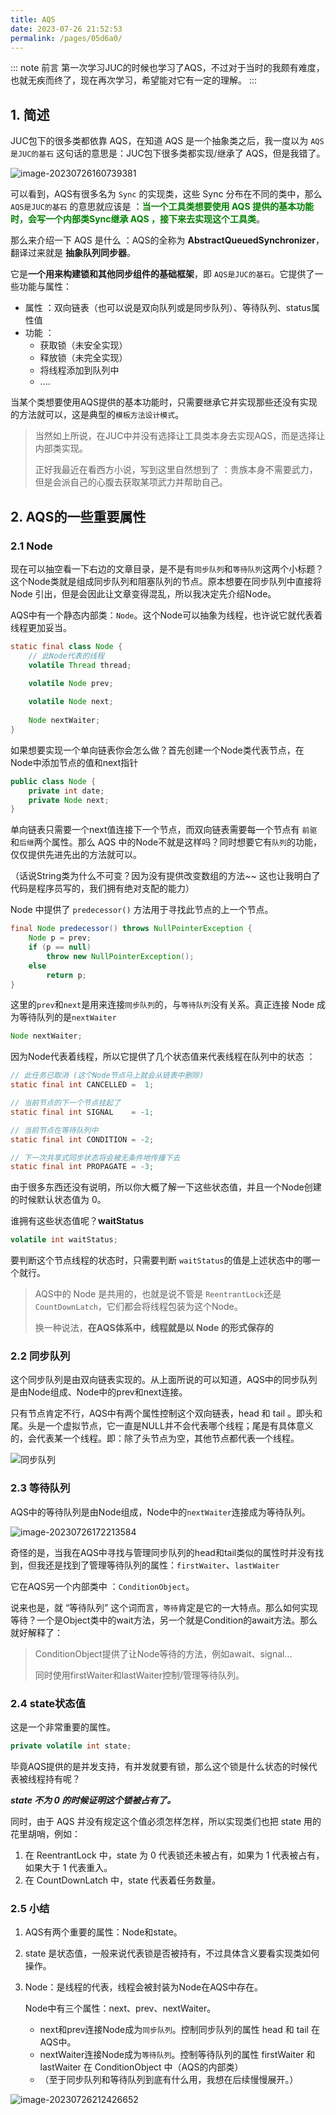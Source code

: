 ```yaml
---
title: AQS
date: 2023-07-26 21:52:53
permalink: /pages/05d6a0/
---
```


::: note 前言
 第一次学习JUC的时候也学习了AQS，不过对于当时的我颇有难度，也就无疾而终了，现在再次学习，希望能对它有一定的理解。
:::
## 1. 简述

JUC包下的很多类都依靠 AQS，在知道 AQS 是一个抽象类之后，我一度以为 `AQS是JUC的基石` 这句话的意思是：JUC包下很多类都实现/继承了 AQS，但是我错了。

![image-20230726160739381](https://typorehwf.oss-cn-chengdu.aliyuncs.com/image-20230726160739381.png)

可以看到，AQS有很多名为 `Sync` 的实现类，这些 Sync 分布在不同的类中，那么  `AQS是JUC的基石` 的意思就应该是 ：<font color=Green>**当一个工具类想要使用 AQS 提供的基本功能时，会写一个内部类Sync继承 AQS ，接下来去实现这个工具类**</font>。

那么来介绍一下 AQS 是什么 ：AQS的全称为 **AbstractQueuedSynchronizer**，翻译过来就是 **抽象队列同步器**。

它是**一个用来构建锁和其他同步组件的基础框架**，即 `AQS是JUC的基石`。它提供了一些功能与属性：

- 属性 ：双向链表（也可以说是双向队列或是同步队列）、等待队列、status属性值
- 功能 ：
    - 获取锁（未安全实现）
    - 释放锁（未完全实现）
    - 将线程添加到队列中
    - ....

当某个类想要使用AQS提供的基本功能时，只需要继承它并实现那些还没有实现的方法就可以，这是典型的`模板方法设计模式`。

>当然如上所说，在JUC中并没有选择让工具类本身去实现AQS，而是选择让内部类实现。
>
>正好我最近在看西方小说，写到这里自然想到了 ：贵族本身不需要武力，但是会派自己的心腹去获取某项武力并帮助自己。

## 2. AQS的一些重要属性

### 2.1 Node

现在可以抽空看一下右边的文章目录，是不是有`同步队列`和`等待队列`这两个小标题？这个Node类就是组成同步队列和阻塞队列的节点。原本想要在同步队列中直接将 Node 引出，但是会因此让文章变得混乱，所以我决定先介绍Node。

AQS中有一个静态内部类：`Node`。这个Node可以抽象为线程，也许说它就代表着线程更加妥当。

```java
static final class Node {
    // 此Node代表的线程
    volatile Thread thread;
    
    volatile Node prev;

    volatile Node next;
    
    Node nextWaiter;
}
```

如果想要实现一个单向链表你会怎么做？首先创建一个Node类代表节点，在Node中添加节点的值和next指针

```java
public class Node {
    private int date;
    private Node next;
}
```

单向链表只需要一个next值连接下一个节点，而双向链表需要每一个节点有 `前驱`和`后继`两个属性。那么 AQS 中的Node不就是这样吗？同时想要它有`队列`的功能，仅仅提供先进先出的方法就可以。

（话说String类为什么不可变？因为没有提供改变数组的方法~~ 这也让我明白了代码是程序员写的，我们拥有绝对支配的能力）

Node 中提供了 `predecessor()` 方法用于寻找此节点的上一个节点。

```java
final Node predecessor() throws NullPointerException {
    Node p = prev;
    if (p == null)
        throw new NullPointerException();
    else
        return p;
}
```

这里的`prev`和`next`是用来连接`同步队列`的，与`等待队列`没有关系。真正连接 Node 成为等待队列的是`nextWaiter`

```java
Node nextWaiter;
```



因为Node代表着线程，所以它提供了几个状态值来代表线程在队列中的状态 ：

```java
// 此任务已取消 (这个Node节点马上就会从链表中删除)
static final int CANCELLED =  1;

// 当前节点的下一个节点挂起了
static final int SIGNAL    = -1;

// 当前节点在等待队列中
static final int CONDITION = -2;

// 下一次共享式同步状态将会被无条件地传播下去
static final int PROPAGATE = -3;
```

由于很多东西还没有说明，所以你大概了解一下这些状态值，并且一个Node创建的时候默认状态值为 0。

谁拥有这些状态值呢？**waitStatus**

```java
volatile int waitStatus;
```

要判断这个节点线程的状态时，只需要判断 `waitStatus`的值是上述状态中的哪一个就行。

>AQS中的 Node 是共用的，也就是说不管是 `ReentrantLock`还是  `CountDownLatch`，它们都会将线程包装为这个Node。
> 
> 换一种说法，**在AQS体系中，线程就是以 Node 的形式保存的**

### 2.2 同步队列

这个同步队列是由双向链表实现的。从上面所说的可以知道，AQS中的同步队列是由Node组成、Node中的prev和next连接。

只有节点肯定不行，AQS中有两个属性控制这个双向链表，head 和 tail 。即头和尾。头是一个虚拟节点，它一直是NULL并不会代表哪个线程；尾是有具体意义的，会代表某一个线程。即：除了头节点为空，其他节点都代表一个线程。

![同步队列](https://typorehwf.oss-cn-chengdu.aliyuncs.com/image-20230726171337940.png)

### 2.3 等待队列

AQS中的等待队列是由Node组成，Node中的`nextWaiter`连接成为等待队列。

![image-20230726172213584](https://typorehwf.oss-cn-chengdu.aliyuncs.com/image-20230726172213584.png)

奇怪的是，当我在AQS中寻找与管理同步队列的head和tail类似的属性时并没有找到，但我还是找到了管理等待队列的属性：`firstWaiter`、`lastWaiter`

它在AQS另一个内部类中 ：`ConditionObject`。

说来也是，就 “等待队列” 这个词而言，`等待`肯定是它的一大特点。那么如何实现等待？一个是Object类中的wait方法，另一个就是Condition的await方法。那么就好解释了：

>ConditionObject提供了让Node等待的方法，例如await、signal...
>
>同时使用firstWaiter和lastWaiter控制/管理等待队列。

### 2.4 state状态值

这是一个非常重要的属性。

```java
private volatile int state;
```

毕竟AQS提供的是并发支持，有并发就要有锁，那么这个锁是什么状态的时候代表被线程持有呢？

_**state 不为 0 的时候证明这个锁被占有了。**_

同时，由于 AQS 并没有规定这个值必须怎样怎样，所以实现类们也把 state 用的花里胡哨，例如：

1. 在 ReentrantLock 中，state 为 0 代表锁还未被占有，如果为 1 代表被占有，如果大于 1 代表重入。
2. 在 CountDownLatch 中，state 代表着任务数量。



### 2.5 小结

1. AQS有两个重要的属性：Node和state。

2. state 是状态值，一般来说代表锁是否被持有，不过具体含义要看实现类如何操作。

3. Node：是线程的代表，线程会被封装为Node在AQS中存在。

   Node中有三个属性：next、prev、nextWaiter。

    - next和prev连接Node成为`同步队列`。控制同步队列的属性 head 和 tail 在AQS中。
    - nextWaiter连接Node成为`等待队列`。控制等待队列的属性 firstWaiter 和 lastWaiter 在 ConditionObject 中（AQS的内部类）
    - （至于同步队列和等待队列到底有什么用，我想在后续慢慢展开。）

![image-20230726212426652](https://typorehwf.oss-cn-chengdu.aliyuncs.com/image-20230726212426652.png)

## 


